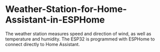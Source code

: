 # Weather-Station-for-Home-Assistant-in-ESPHome
The weather station measures speed and direction of wind, as well as temperature and humidity. The ESP32 is programmed with ESPHome to connect directly to Home Assistant.
